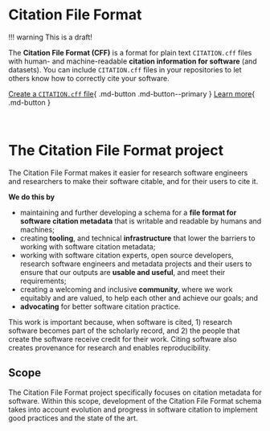 # Citation File Format

!!! warning
    This is a draft!

The **Citation File Format (CFF)** is a format for plain text `CITATION.cff` files with human- and machine-readable **citation information for software** (and datasets).
You can include `CITATION.cff` files in your repositories to let others know how to correctly cite your software.

[Create a `CITATION.cff` file](#){ .md-button .md-button--primary } 
[Learn more](documentation){ .md-button }

<!-- Add after "Create" button once available on cffinit, add blank lines between buttons
[Validate a `CITATION.cff` file](#){ .md-button .md-button--primary }  
-->
<br/>


# The Citation File Format project

The Citation File Format makes it easier for research software engineers and researchers to make their software citable, and for their users to cite it.

**We do this by**

- maintaining and further developing a schema for a **file format for software citation metadata** that is writable and readable by humans and machines;
- creating **tooling**, and technical **infrastructure** that lower the barriers to working with software citation metadata;
- working with software citation experts, open source developers, research software engineers and metadata projects and their users to ensure that our outputs are **usable and useful**, and meet their requirements;
- creating a welcoming and inclusive **community**, where we work equitably and are valued, to help each other and achieve our goals; and
- **advocating** for better software citation practice.

This work is important because, when software is cited, 1) research software becomes part of the scholarly record, and 2) the people that create the software receive credit for their work. Citing software also creates provenance for research and enables reproducibility.

## Scope

The Citation File Format project specifically focuses on citation metadata for software. Within this scope, development of the Citation File Format schema takes into account evolution and progress in software citation to implement good practices and the state of the art.